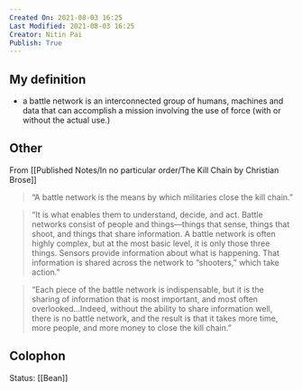 ```yaml
---
Created On: 2021-08-03 16:25
Last Modified: 2021-08-03 16:25
Creator: Nitin Pai
Publish: True
---
```


## My definition
- a battle network is an interconnected group of humans, machines and data that can accomplish a mission involving the use of force (with or without the actual use.)
 
## Other
From [[Published Notes/In no particular order/The Kill Chain by Christian Brose]]

>“A battle network is the means by which militaries close the kill chain.”

>“It is what enables them to understand, decide, and act. Battle networks consist of people and things—things that sense, things that shoot, and things that share information. A battle network is often highly complex, but at the most basic level, it is only those three things. Sensors provide information about what is happening. That information is shared across the network to “shooters,” which take action."

>“Each piece of the battle network is indispensable, but it is the sharing of information that is most important, and most often overlooked...Indeed, without the ability to share information well, there is no battle network, and the result is that it takes more time, more people, and more money to close the kill chain.”

## Colophon
Status: [[Bean]]